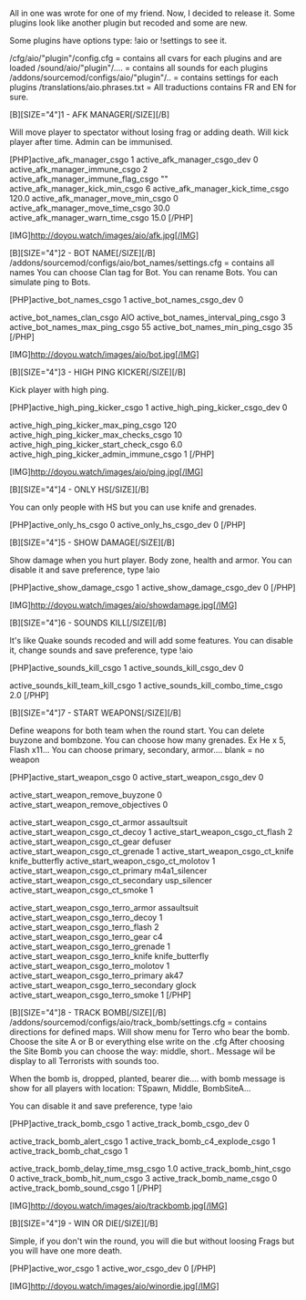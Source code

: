 All in one was wrote for one of my friend.
Now, I decided to release it.
Some plugins look like another plugin but recoded and some are new.

Some plugins have options type: !aio or !settings to see it.

/cfg/aio/"plugin"/config.cfg = contains all cvars for each plugins and are loaded
/sound/aio/"plugin"/.... = contains all sounds for each plugins
/addons/sourcemod/configs/aio/"plugin"/.. = contains settings for each plugins
/translations/aio.phrases.txt = All traductions contains FR and EN for sure.

[B][SIZE="4"]1 - AFK MANAGER[/SIZE][/B]

Will move player to spectator without losing frag or adding death.
Will kick player after time.
Admin can be immunised.

[PHP]active_afk_manager_csgo          		1
active_afk_manager_csgo_dev      		        0
active_afk_manager_immune_csgo   		2
active_afk_manager_immune_flag_csgo		""  
active_afk_manager_kick_min_csgo  		6
active_afk_manager_kick_time_csgo  		120.0
active_afk_manager_move_min_csgo  		0
active_afk_manager_move_time_csgo  		30.0
active_afk_manager_warn_time_csgo  		15.0
[/PHP]

[IMG]http://doyou.watch/images/aio/afk.jpg[/IMG]

[B][SIZE="4"]2 - BOT NAME[/SIZE][/B]
/addons/sourcemod/configs/aio/bot_names/settings.cfg = contains all names
You can choose Clan tag for Bot.
You can rename Bots.
You can simulate ping to Bots.


[PHP]active_bot_names_csgo          		1
active_bot_names_csgo_dev      			0

active_bot_names_clan_csgo   			AIO
active_bot_names_interval_ping_csgo  	        3
active_bot_names_max_ping_csgo  		55
active_bot_names_min_ping_csgo  		        35
[/PHP]

[IMG]http://doyou.watch/images/aio/bot.jpg[/IMG]

[B][SIZE="4"]3 - HIGH PING KICKER[/SIZE][/B]

Kick player with high ping.

[PHP]active_high_ping_kicker_csgo				1
active_high_ping_kicker_csgo_dev			0

active_high_ping_kicker_max_ping_csgo 		120
active_high_ping_kicker_max_checks_csgo 	10
active_high_ping_kicker_start_check_csgo	6.0
active_high_ping_kicker_admin_immune_csgo	1
[/PHP]

[IMG]http://doyou.watch/images/aio/ping.jpg[/IMG]

[B][SIZE="4"]4 - ONLY HS[/SIZE][/B]

You can only people with HS but you can use knife and grenades.

[PHP]active_only_hs_csgo				 0
active_only_hs_csgo_dev 		 0
[/PHP]

[B][SIZE="4"]5 - SHOW DAMAGE[/SIZE][/B]

Show damage when you hurt player. Body zone, health and armor.
You can disable it and save preference, type !aio

[PHP]active_show_damage_csgo 		 1
active_show_damage_csgo_dev 	 0
[/PHP]

[IMG]http://doyou.watch/images/aio/showdamage.jpg[/IMG]

[B][SIZE="4"]6 - SOUNDS KILL[/SIZE][/B]

It's like Quake sounds recoded and will add some features.
You can disable it, change sounds and save preference, type !aio

[PHP]active_sounds_kill_csgo 		 	1
active_sounds_kill_csgo_dev 		0

active_sounds_kill_team_kill_csgo 	1
active_sounds_kill_combo_time_csgo 	2.0
[/PHP]

[B][SIZE="4"]7 - START WEAPONS[/SIZE][/B]

Define weapons for both team when the round start.
You can delete buyzone and bombzone.
You can choose how many grenades. Ex He x 5, Flash x11...
You can choose primary, secondary, armor.... blank = no weapon

[PHP]active_start_weapon_csgo         			0
active_start_weapon_csgo_dev     			0

active_start_weapon_remove_buyzone      	0
active_start_weapon_remove_objectives   	0

active_start_weapon_csgo_ct_armor       	assaultsuit
active_start_weapon_csgo_ct_decoy       	1
active_start_weapon_csgo_ct_flash       	2
active_start_weapon_csgo_ct_gear        	defuser
active_start_weapon_csgo_ct_grenade     	1
active_start_weapon_csgo_ct_knife       	knife_butterfly
active_start_weapon_csgo_ct_molotov     	1
active_start_weapon_csgo_ct_primary     	m4a1_silencer
active_start_weapon_csgo_ct_secondary   	usp_silencer
active_start_weapon_csgo_ct_smoke       	1

active_start_weapon_csgo_terro_armor    	assaultsuit
active_start_weapon_csgo_terro_decoy    	1
active_start_weapon_csgo_terro_flash    	2
active_start_weapon_csgo_terro_gear     	c4
active_start_weapon_csgo_terro_grenade  	1
active_start_weapon_csgo_terro_knife    	knife_butterfly
active_start_weapon_csgo_terro_molotov  	1
active_start_weapon_csgo_terro_primary  	ak47
active_start_weapon_csgo_terro_secondary  	glock
active_start_weapon_csgo_terro_smoke    	1
[/PHP]

[B][SIZE="4"]8 - TRACK BOMB[/SIZE][/B]
/addons/sourcemod/configs/aio/track_bomb/settings.cfg = contains directions for defined maps.
Will show menu for Terro who bear the bomb.
Choose the site A or B or everything else write on the .cfg
After choosing the Site Bomb you can choose the way: middle, short..
Message wil be display to all Terrorists with sounds too.

When the bomb is, dropped, planted, bearer die.... with bomb message is show for all players with location: TSpawn, Middle, BombSiteA...

You can disable it and save preference, type !aio

[PHP]active_track_bomb_csgo           		1
active_track_bomb_csgo_dev       		0

active_track_bomb_alert_csgo     		1
active_track_bomb_c4_explode_csgo  		1
active_track_bomb_chat_csgo      		1	

active_track_bomb_delay_time_msg_csgo  	1.0
active_track_bomb_hint_csgo      		0
active_track_bomb_hit_num_csgo   		3
active_track_bomb_name_csgo      		0
active_track_bomb_sound_csgo     		1
[/PHP]

[IMG]http://doyou.watch/images/aio/trackbomb.jpg[/IMG]

[B][SIZE="4"]9 - WIN OR DIE[/SIZE][/B]

Simple, if you don't win the round, you will die but without loosing Frags but you will have one more death.

[PHP]active_wor_csgo                  1
active_wor_csgo_dev              0
[/PHP]

[IMG]http://doyou.watch/images/aio/winordie.jpg[/IMG]
